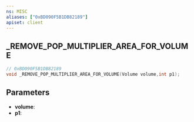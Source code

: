 ```yaml
---
ns: MISC
aliases: ["0xBD090F5B1DB82189"]
apiset: client
---
```

## _REMOVE_POP_MULTIPLIER_AREA_FOR_VOLUME

```c
// 0xBD090F5B1DB82189
void _REMOVE_POP_MULTIPLIER_AREA_FOR_VOLUME(Volume volume,int p1);
```


## Parameters
* **volume**:
* **p1**: